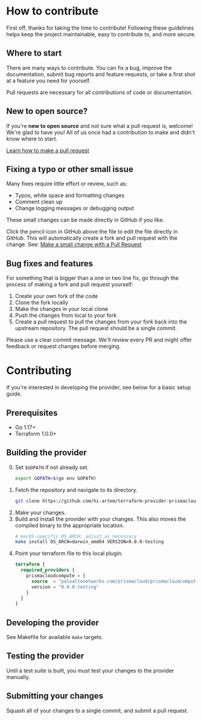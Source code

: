 # How to contribute
First off, thanks for taking the time to contribute!
Following these guidelines helps keep the project maintainable, easy to contribute to, and more secure.

## Where to start
There are many ways to contribute.
You can fix a bug, improve the documentation, submit bug reports and feature requests, or take a first shot at a feature you need for yourself.

Pull requests are necessary for all contributions of code or documentation.

## New to open source?
If you're **new to open source** and not sure what a pull request is, welcome!
We're glad to have you!
All of us once had a contribution to make and didn't know where to start.

[Learn how to make a pull request](https://github.com/PaloAltoNetworks/.github/blob/master/Learn-GitHub.md#learn-how-to-make-a-pull-request)

## Fixing a typo or other small issue
Many fixes require little effort or review, such as:

- Typos, white space and formatting changes
- Comment clean up
- Change logging messages or debugging output

These small changes can be made directly in GitHub if you like.

Click the pencil icon in GitHub above the file to edit the file directly in GitHub.
This will automatically create a fork and pull request with the change.
See: [Make a small change with a Pull Request](https://www.freecodecamp.org/news/how-to-make-your-first-pull-request-on-github/)

## Bug fixes and features
For something that is bigger than a one or two line fix, go through the process of making a fork and pull request yourself:

1. Create your own fork of the code
2. Clone the fork locally
3. Make the changes in your local clone
4. Push the changes from local to your fork
5. Create a pull request to pull the changes from your fork back into the upstream repository.
The pull request should be a single commit.

Please use a clear commit message. We'll review every PR and might offer feedback or request changes before
merging.


# Contributing
If you're interested in developing the provider, see below for a basic setup guide.

## Prerequisites
- Go 1.17+
- Terraform 1.0.0+

## Building the provider
0. Set `$GOPATH` if not already set.
    ```bash
    export GOPATH=$(go env GOPATH)
    ```
1. Fetch the repository and navigate to its directory.
    ```bash
    git clone https://github.com/hi-artem/terraform-provider-prismacloudcompute.git "$GOPATH"/src/github.com/PaloAltoNetworks/terraform-provider-prismacloudcompute && cd $_
    ```
2. Make your changes.
3. Build and install the provider with your changes.
This also moves the compiled binary to the appropriate location.
    ```bash
    # macOS-specific OS_ARCH; adjust as necessary
    make install OS_ARCH=darwin_amd64 VERSION=0.0.0-testing
    ```
4. Point your terraform file to this local plugin.
    ```terraform
    terraform {
      required_providers {
        prismacloudcompute = {
          source  = "paloaltonetworks.com/prismacloud/prismacloudcompute"
          version = "0.0.0-testing"
        }
      }
    }
    ```

## Developing the provider
See Makefile for available `make` targets.

## Testing the provider
Until a test suite is built, you must test your changes to the provider manually.

## Submitting your changes
Squash all of your changes to a single commit, and submit a pull request.
